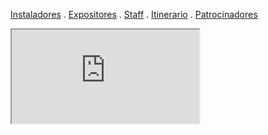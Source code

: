 [Instaladores](./instaladores.md) . [Expositores](./expositores) . [Staff](./staff.md) . [Itinerario](./itinerario.md) . [Patrocinadores](./patrocinadores.md)

<style>
.container {
  position: relative;
  overflow: hidden;
  width: 100%;
}
</style>

<div class="container">
  <iframe src="https://docs.google.com/spreadsheets/d/e/2PACX-1vRdnzvM1tTT7xL0f5080lXSG-mBe-TH38FMy2_kpBMqmemF3Qb7wu8_-M1ZoTuCInXANuPBrG49YGb1/pubhtml?gid=904893745&amp;single=true&amp;widget=true&amp;headers=false"> </iframe>
</div> 
